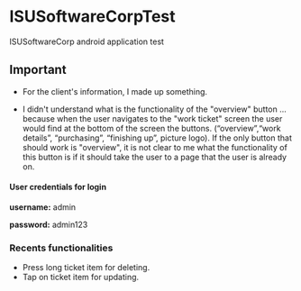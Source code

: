 # ISUSoftwareCorpTest
ISUSoftwareCorp android application test

## Important

 - For the client's information, I made up something. 

 - I didn't understand what is the functionality of the "overview" button ... because when the user navigates to the "work ticket" screen the user would find at the bottom of the screen the buttons. (“overview”,“work details”, “purchasing”, “finishing up”, picture logo). If the only button that should work is "overview", it is not clear to me what the functionality of this button is if it should take the user to a page that the user is already on.

#### User credentials for login

**username:** admin

**password:** admin123

### Recents functionalities ###
 - Press long ticket item for deleting.
 - Tap on ticket item for updating.




